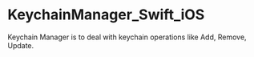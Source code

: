 # KeychainManager_Swift_iOS
Keychain Manager is to deal with keychain operations like Add, Remove, Update.
